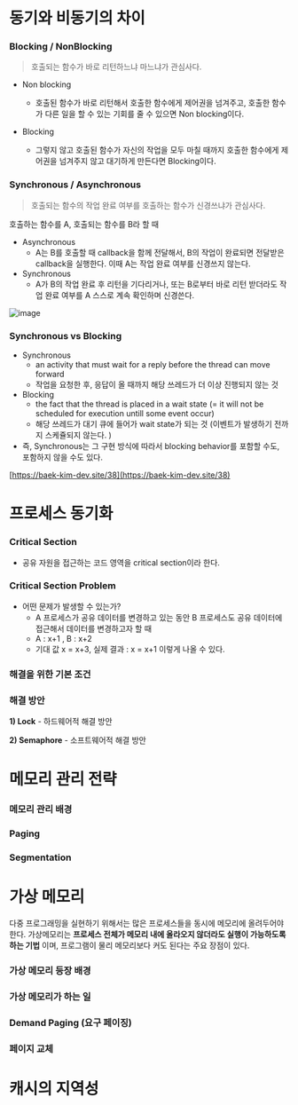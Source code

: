 # 동기와 비동기의 차이

### Blocking / NonBlocking

> 호출되는 함수가 바로 리턴하느냐 마느냐가 관심사다.
> 
- Non blocking
    - 호출된 함수가 바로 리턴해서 호출한 함수에게 제어권을 넘겨주고, 호출한 함수가 다른 일을 할 수 있는 기회를 줄 수 있으면 Non blocking이다.

- Blocking
    - 그렇지 않고 호출된 함수가 자신의 작업을 모두 마칠 때까지 호출한 함수에게 제어권을 넘겨주지 않고 대기하게 만든다면 Blocking이다.

### Synchronous / Asynchronous

> 호출되는 함수의 작업 완료 여부를 호출하는 함수가 신경쓰냐가 관심사다.
> 

호출하는 함수를 A, 호출되는 함수를 B라 할 때

- Asynchronous
    - A는 B를 호출할 때 callback을 함께 전달해서, B의 작업이 완료되면 전달받은 callback을 실행한다. 이때 A는 작업 완료 여부를 신경쓰지 않는다.
- Synchronous
    - A가 B의 작업 완료 후 리턴을 기다리거나, 또는 B로부터 바로 리턴 받더라도 작업 완료 여부를 A 스스로 계속 확인하며 신경쓴다.

![image](https://user-images.githubusercontent.com/47748246/151106515-11e46367-2322-458e-bba3-4347d282c1c4.png)

### Synchronous vs Blocking

- Synchronous
    - an activity that must wait for a reply before the thread can move forward
    - 작업을 요청한 후, 응답이 올 때까지 해당 쓰레드가 더 이상 진행되지 않는 것
- Blocking
    - the fact that the thread is placed in a wait state (= it will not be scheduled for execution untill some event occur)
    - 해당 쓰레드가 대기 큐에 들어가 wait state가 되는 것 (이벤트가 발생하기 전까지 스케쥴되지 않는다. )
- 즉, Synchronous는 그 구현 방식에 따라서 blocking behavior를 포함할 수도, 포함하지 않을 수도 있다.

[https://baek-kim-dev.site/38](https://baek-kim-dev.site/38)

# 프로세스 동기화

### Critical Section

- 공유 자원을 접근하는 코드 영역을 critical section이라 한다.

### Critical Section Problem

- 어떤 문제가 발생할 수 있는가?
    - A 프로세스가 공유 데이터를 변경하고 있는 동안 B 프로세스도 공유 데이터에 접근해서 데이터를 변경하고자 할 때
    - A : x+1 , B : x+2
    - 기대 값 x = x+3,  실제 결과 : x = x+1 이렇게 나올 수 있다.

### 해결을 위한 기본 조건

### 해결 방안

**1) Lock** - 하드웨어적 해결 방안

**2) Semaphore** - 소프트웨어적 해결 방안

# 메모리 관리 전략

### 메모리 관리 배경

### Paging

### Segmentation

# 가상 메모리

다중 프로그래밍을 실현하기 위해서는 많은 프로세스들을 동시에 메모리에 올려두어야 한다. 가상메모리는 **프로세스 전체가 메모리 내에 올라오지 않더라도 실행이 가능하도록 하는 기법** 이며, 프로그램이 물리 메모리보다 커도 된다는 주요 장점이 있다.

### 가상 메모리 등장 배경

### 가상 메모리가 하는 일

### Demand Paging (요구 페이징)

### 페이지 교체

# 캐시의 지역성
